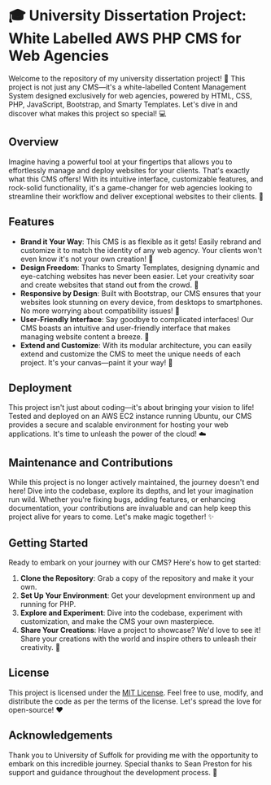 # 🎓 University Dissertation Project: White Labelled AWS PHP CMS for Web Agencies

Welcome to the repository of my university dissertation project! 🚀 This project is not just any CMS—it's a white-labelled Content Management System designed exclusively for web agencies, powered by HTML, CSS, PHP, JavaScript, Bootstrap, and Smarty Templates. Let's dive in and discover what makes this project so special! 💻

## Overview

Imagine having a powerful tool at your fingertips that allows you to effortlessly manage and deploy websites for your clients. That's exactly what this CMS offers! With its intuitive interface, customizable features, and rock-solid functionality, it's a game-changer for web agencies looking to streamline their workflow and deliver exceptional websites to their clients. 🌟

## Features

- **Brand it Your Way**: This CMS is as flexible as it gets! Easily rebrand and customize it to match the identity of any web agency. Your clients won't even know it's not your own creation! 🎨
- **Design Freedom**: Thanks to Smarty Templates, designing dynamic and eye-catching websites has never been easier. Let your creativity soar and create websites that stand out from the crowd. 🎨
- **Responsive by Design**: Built with Bootstrap, our CMS ensures that your websites look stunning on every device, from desktops to smartphones. No more worrying about compatibility issues! 📱
- **User-Friendly Interface**: Say goodbye to complicated interfaces! Our CMS boasts an intuitive and user-friendly interface that makes managing website content a breeze. 🌈
- **Extend and Customize**: With its modular architecture, you can easily extend and customize the CMS to meet the unique needs of each project. It's your canvas—paint it your way! 🎨

## Deployment

This project isn't just about coding—it's about bringing your vision to life! Tested and deployed on an AWS EC2 instance running Ubuntu, our CMS provides a secure and scalable environment for hosting your web applications. It's time to unleash the power of the cloud! ☁️

## Maintenance and Contributions

While this project is no longer actively maintained, the journey doesn't end here! Dive into the codebase, explore its depths, and let your imagination run wild. Whether you're fixing bugs, adding features, or enhancing documentation, your contributions are invaluable and can help keep this project alive for years to come. Let's make magic together! ✨

## Getting Started

Ready to embark on your journey with our CMS? Here's how to get started:

1. **Clone the Repository**: Grab a copy of the repository and make it your own.
2. **Set Up Your Environment**: Get your development environment up and running for PHP.
3. **Explore and Experiment**: Dive into the codebase, experiment with customization, and make the CMS your own masterpiece.
4. **Share Your Creations**: Have a project to showcase? We'd love to see it! Share your creations with the world and inspire others to unleash their creativity. 🌟

## License

This project is licensed under the [MIT License](LICENSE). Feel free to use, modify, and distribute the code as per the terms of the license. Let's spread the love for open-source! ❤️

## Acknowledgements

Thank you to University of Suffolk for providing me with the opportunity to embark on this incredible journey. Special thanks to Sean Preston for his support and guidance throughout the development process. 🌟
